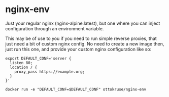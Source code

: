 # nginx-env

Just your regular nginx (nginx-alpine:latest), but one where you can inject configuration through an environment variable.

This may be of use to you if you need to run simple reverse proxies, that just need a bit of custom nginx config. No need to create a new image then, just run this one, and provide your custom nginx configuration like so:

```
export DEFAULT_CONF='server {
  listen 80;
  location / {
    proxy_pass https://example.org;
  }
}'

docker run -e "DEFAULT_CONF=$DEFAULT_CONF" ottokruse/nginx-env
```
